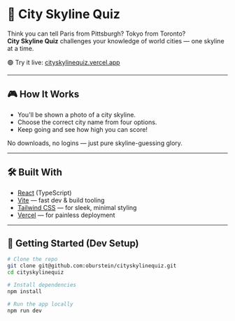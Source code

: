 # 🌆 City Skyline Quiz

Think you can tell Paris from Pittsburgh? Tokyo from Toronto?  
**City Skyline Quiz** challenges your knowledge of world cities — one skyline at a time.

🟢 Try it live: [cityskylinequiz.vercel.app](https://cityskylinequiz.vercel.app/)

---

## 🎮 How It Works

- You'll be shown a photo of a city skyline.
- Choose the correct city name from four options.
- Keep going and see how high you can score!

No downloads, no logins — just pure skyline-guessing glory.

---

## 🛠️ Built With

- [React](https://reactjs.org/) (TypeScript)
- [Vite](https://vitejs.dev/) — fast dev & build tooling
- [Tailwind CSS](https://tailwindcss.com/) — for sleek, minimal styling
- [Vercel](https://vercel.com/) — for painless deployment

---

## 🚀 Getting Started (Dev Setup)

```bash
# Clone the repo
git clone git@github.com:oburstein/cityskylinequiz.git
cd cityskylinequiz

# Install dependencies
npm install

# Run the app locally
npm run dev

